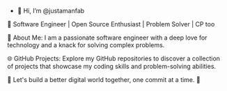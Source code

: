 - 👋 Hi, I’m @justamanfab
  
🚀 Software Engineer | Open Source Enthusiast | Problem Solver | CP too

🌟 About Me:
I am a passionate software engineer with a deep love for technology and a knack for solving complex problems.

🌐 GitHub Projects:
Explore my GitHub repositories to discover a collection of projects that showcase my coding skills and problem-solving abilities.

🌟 Let's build a better digital world together, one commit at a time. 🚀

<!---- 👀 I’m interested in Java, Python,HTML5, CSS, JAVASCRIPT 
- 🌱 I’m currently learning C++
- 💞️ I’m looking to collaborate on technologies mentioned above 
- 📫 How to reach me tripathiaman237@gmail.com--->

<!---
justamanfab/justamanfab is a ✨ special ✨ repository because its `README.md` (this file) appears on your GitHub profile.
You can click the Preview link to take a look at your changes.
--->
